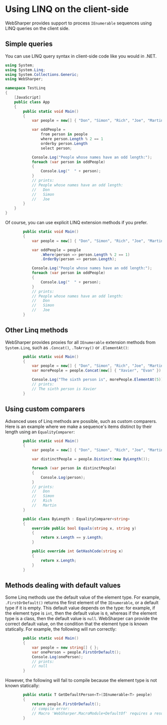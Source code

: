 # Using LINQ on the client-side

WebSharper provides support to process `IEnumerable` sequences using LINQ
queries on the client side.

## Simple queries

You can use LINQ query syntax in client-side code like you would in .NET.

```csharp
using System;
using System.Linq;
using System.Collections.Generic;
using WebSharper;

namespace TestLinq
{
    [JavaScript]
    public class App
    {
        public static void Main()
        {
            var people = new[] { "Don", "Simon", "Rich", "Joe", "Martin" };

            var oddPeople =
                from person in people
                where person.Length % 2 == 1
                orderby person.Length
                select person;

            Console.Log("People whose names have an odd length:");
            foreach (var person in oddPeople)
            {
                Console.Log("  " + person);
            }
            // prints:
            // People whose names have an odd length:
            //   Don
            //   Simon
            //   Joe
        }
    }
}
```

Of course, you can use explicit LINQ extension methods if you prefer.

```csharp
        public static void Main()
        {
            var people = new[] { "Don", "Simon", "Rich", "Joe", "Martin" };

            var oddPeople = people
                .Where(person => person.Length % 2 == 1)
                .OrderBy(person => person.Length);

            Console.Log("People whose names have an odd length:");
            foreach (var person in oddPeople)
            {
                Console.Log("  " + person);
            }
            // prints:
            // People whose names have an odd length:
            //   Don
            //   Simon
            //   Joe
        }
```

## Other Linq methods

WebSharper provides proxies for all `IEnumerable` extension methods from
`System.Linq`, such as `.Concat()`, `.ToArray()` or `.ElementAt()`:

```csharp
        public static void Main()
        {
            var people = new[] { "Don", "Simon", "Rich", "Joe", "Martin" };
            var morePeople = people.Concat(new[] { "Xavier", "Evan" }).ToArray();

            Console.Log("The sixth person is", morePeople.ElementAt(5));
            // prints:
            // The sixth person is Xavier
        }
```

## Using custom comparers

Advanced uses of Linq methods are possible, such as custom comparers. Here is
an example where we make a sequence's items distinct by their length using an
`EqualityComparer`:

```csharp
        public static void Main()
        {
            var people = new[] { "Don", "Simon", "Rich", "Joe", "Martin" };

            var distinctPeople = people.Distinct(new ByLength());

            foreach (var person in distinctPeople)
            {
                Console.Log(person);
            }
            // prints:
            //   Don
            //   Simon
            //   Rich
            //   Martin
        }

        public class ByLength : EqualityComparer<string>
        {
            override public bool Equals(string x, string y)
            {
                return x.Length == y.Length;
            }

            public override int GetHashCode(string x)
            {
                return x.Length;
            }
        }
```

## Methods dealing with default values

Some Linq methods use the default value of the element type. For example,
`.FirstOrDefault()` returns the first element of the `IEnumerable`, or a
default type if it is empty. This default value depends on the type: for
example, if the element type is `int`, then the default value is `0`, whereas
if the element type is a class, then the default value is `null`. WebSharper
can provide the correct default value, on the condition that the element type
is known statically. For example, the following will run correctly:

```csharp
        public static void Main()
        {
            var people = new string[] { };
            var onePerson = people.FirstOrDefault();
            Console.Log(onePerson);
            // prints:
            // null
        }
```

However, the following will fail to compile because the element type is not
known statically:

```csharp
        public static T GetDefaultPerson<T>(IEnumerable<T> people)
        {
            return people.FirstOrDefault();
            // compile error:
            // Macro 'WebSharper.MacroModule+DefaultOf' requires a resolved type argument.
        }
```
